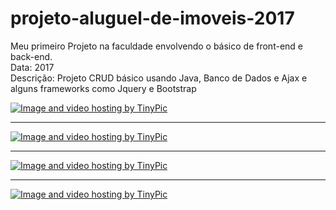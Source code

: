 # projeto-aluguel-de-imoveis-2017<br>
Meu primeiro Projeto na faculdade envolvendo o básico de front-end e back-end.<br>
Data: 2017<br>
Descrição: Projeto CRUD básico usando Java, Banco de Dados e Ajax e alguns frameworks como Jquery e Bootstrap<br>

<a href="http://pt-br.tinypic.com?ref=hrg8wl" target="_blank"><img src="http://i63.tinypic.com/hrg8wl.jpg" border="0" alt="Image and video hosting by TinyPic"></a><hr>
<a href="http://pt-br.tinypic.com?ref=mbkco1" target="_blank"><img src="http://i68.tinypic.com/mbkco1.jpg" border="0" alt="Image and video hosting by TinyPic"></a><hr>
<a href="http://pt-br.tinypic.com?ref=2ilzev" target="_blank"><img src="http://i67.tinypic.com/2ilzev.jpg" border="0" alt="Image and video hosting by TinyPic"></a><hr>
<a href="http://pt-br.tinypic.com?ref=vdh05" target="_blank"><img src="http://i66.tinypic.com/vdh05.jpg" border="0" alt="Image and video hosting by TinyPic"></a>
